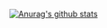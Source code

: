 [![Anurag's github stats](https://github-readme-stats.vercel.app/api?username=theprojectguy)](https://github.com/anuraghazra/github-readme-stats)
